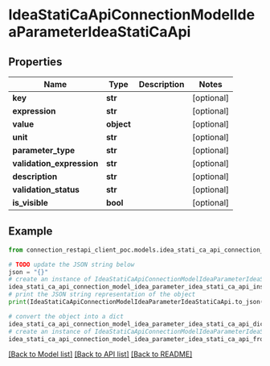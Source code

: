 # IdeaStatiCaApiConnectionModelIdeaParameterIdeaStatiCaApi


## Properties

Name | Type | Description | Notes
------------ | ------------- | ------------- | -------------
**key** | **str** |  | [optional] 
**expression** | **str** |  | [optional] 
**value** | **object** |  | [optional] 
**unit** | **str** |  | [optional] 
**parameter_type** | **str** |  | [optional] 
**validation_expression** | **str** |  | [optional] 
**description** | **str** |  | [optional] 
**validation_status** | **str** |  | [optional] 
**is_visible** | **bool** |  | [optional] 

## Example

```python
from connection_restapi_client_poc.models.idea_stati_ca_api_connection_model_idea_parameter_idea_stati_ca_api import IdeaStatiCaApiConnectionModelIdeaParameterIdeaStatiCaApi

# TODO update the JSON string below
json = "{}"
# create an instance of IdeaStatiCaApiConnectionModelIdeaParameterIdeaStatiCaApi from a JSON string
idea_stati_ca_api_connection_model_idea_parameter_idea_stati_ca_api_instance = IdeaStatiCaApiConnectionModelIdeaParameterIdeaStatiCaApi.from_json(json)
# print the JSON string representation of the object
print(IdeaStatiCaApiConnectionModelIdeaParameterIdeaStatiCaApi.to_json())

# convert the object into a dict
idea_stati_ca_api_connection_model_idea_parameter_idea_stati_ca_api_dict = idea_stati_ca_api_connection_model_idea_parameter_idea_stati_ca_api_instance.to_dict()
# create an instance of IdeaStatiCaApiConnectionModelIdeaParameterIdeaStatiCaApi from a dict
idea_stati_ca_api_connection_model_idea_parameter_idea_stati_ca_api_from_dict = IdeaStatiCaApiConnectionModelIdeaParameterIdeaStatiCaApi.from_dict(idea_stati_ca_api_connection_model_idea_parameter_idea_stati_ca_api_dict)
```
[[Back to Model list]](../README.md#documentation-for-models) [[Back to API list]](../README.md#documentation-for-api-endpoints) [[Back to README]](../README.md)


